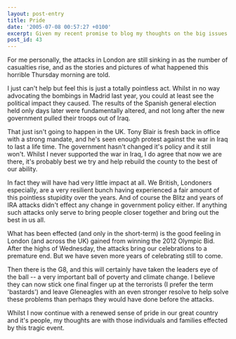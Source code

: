 ```yaml
---
layout: post-entry
title: Pride
date: '2005-07-08 00:57:27 +0100'
excerpt: Given my recent promise to blog my thoughts on the big issues of the day, and in a week of big news stories, along comes the saddest and most terrible news.
post_id: 43
---
```

For me personally, the attacks in London are still sinking in as the number of casualties rise, and as the stories and pictures of what happened this horrible Thursday morning are told.

I just can't help but feel this is just a totally pointless act. Whilst in no way advocating the bombings in Madrid last year, you could at least see the political impact they caused. The results of the Spanish general election held only days later were fundamentally altered, and not long after the new government pulled their troops out of Iraq.

That just isn't going to happen in the UK. Tony Blair is fresh back in office with a strong mandate, and he's seen enough protest against the war in Iraq to last a life time. The government hasn't changed it's policy and it still won't. Whilst I never supported the war in Iraq, I do agree that now we are there, it's probably best we try and help rebuild the county to the best of our ability.

In fact they will have had very little impact at all. We British, Londoners especially, are a very resilient bunch having experienced a fair amount of this pointless stupidity over the years. And of course the Blitz and years of IRA attacks didn't effect any change in government policy either. If anything such attacks only serve to bring people closer together and bring out the best in us all.

What has been effected (and only in the short-term) is the good feeling in London (and across the UK) gained from winning the 2012 Olympic Bid. After the highs of Wednesday, the attacks bring our celebrations to a premature end. But we have seven more years of celebrating still to come.

Then there is the G8, and this will certainly have taken the leaders eye of the ball -- a very important ball of poverty and climate change. I believe they can now stick one final finger up at the terrorists (I prefer the term 'bastards') and leave Gleneagles with an even stronger resolve to help solve these problems than perhaps they would have done before the attacks.

Whilst I now continue with a renewed sense of pride in our great country and it's people, my thoughts are with those individuals and families effected by this tragic event.